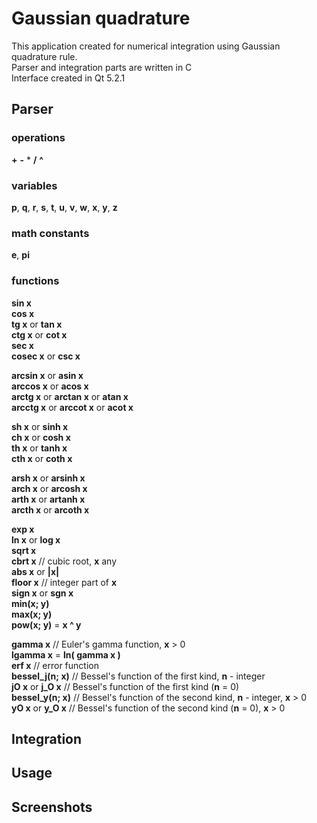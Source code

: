 # Gaussian quadrature

This application created for numerical integration using Gaussian quadrature rule.  
Parser and integration parts are written in C  
Interface created in Qt 5.2.1  

## Parser

### operations 
**+**  **-**  *  **/**  **^**
### variables 
**p**, **q**, **r**, **s**, **t**, **u**, **v**, **w**, **x**, **y**, **z**
### math constants 
**e**, **pi**
### functions  

**sin x**  
**cos x**  
**tg x** or **tan x**  
**ctg x** or **cot x**  
**sec x**  
**cosec x** or **csc x**  
  
**arcsin x** or **asin x**  
**arccos x** or **acos x**  
**arctg x** or **arctan x** or **atan x**  
**arcctg x** or **arccot x** or **acot x**  
  
**sh x** or **sinh x**  
**ch x** or **cosh x**  
**th x** or **tanh x**  
**cth x** or **coth x**  
  
**arsh x** or **arsinh x**  
**arch x** or **arcosh x**  
**arth x** or **artanh x**  
**arcth x** or **arcoth x**  
  
**exp x**  
**ln x** or **log x**  
**sqrt x**  
**cbrt x** // cubic root, **x** any  
**abs x** or **|x|**  
**floor x** // integer part of **x**  
**sign x** or **sgn x**  
**min(x; y)**  
**max(x; y)**  
**pow(x; y)** = **x ^ y** 
  
**gamma x** // Euler's gamma function, **x** > 0  
**lgamma x** = **ln( gamma x )**  
**erf x** // error function  
**bessel_j(n; x)** // Bessel's function of the first kind, **n** - integer  
**jO x** or **j_O x** // Bessel's function of the first kind (**n** = 0)  
**bessel_y(n; x)** // Bessel's function of the second kind, **n** - integer, **x** > 0  
**yO x** or **y_O x** // Bessel's function of the second kind (**n** = 0), **x** > 0  

## Integration

## Usage

## Screenshots
